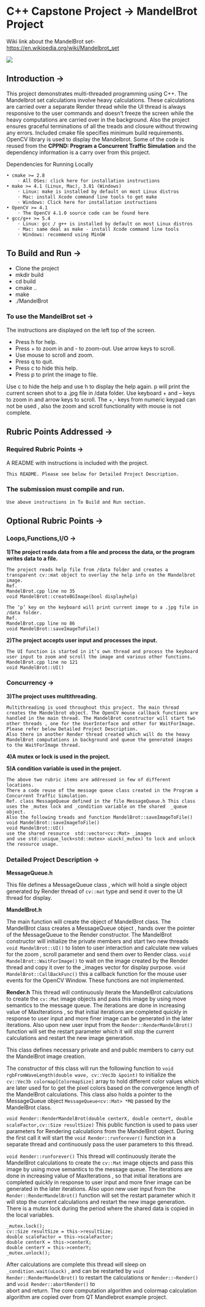 # C++ Capstone Project → MandelBrot Project

Wiki link about the MandelBrot set-
https://en.wikipedia.org/wiki/Mandelbrot_set

 <img src="data/MandelBrot2021-08-04_14-22-03.jpg"/>




## Introduction →

This project demonstrates multi-threaded programming using C++. The Mandelbrot set calculations involve heavy calculations. These calculations are carried over a separate Render thread while the UI thread is always responsive to the user commands and doesn’t freeze the screen while the heavy computations are carried over in the background. Also the project ensures graceful terminations of all the treads and closure without throwing any errors.
Included cmake file specifies minimum build requirements. OpenCV library is used to display the Mandelbrot. Some of the code is reused from the **CPPND: Program a Concurrent Traffic Simulation** and the dependency information is a carry over from this project. 

Dependencies for Running Locally

    • cmake >= 2.8 
        ◦ All OSes: click here for installation instructions 
    • make >= 4.1 (Linux, Mac), 3.81 (Windows) 
        ◦ Linux: make is installed by default on most Linux distros 
        ◦ Mac: install Xcode command line tools to get make 
        ◦ Windows: Click here for installation instructions 
    • OpenCV >= 4.1 
        ◦ The OpenCV 4.1.0 source code can be found here 
    • gcc/g++ >= 5.4 
        ◦ Linux: gcc / g++ is installed by default on most Linux distros 
        ◦ Mac: same deal as make - install Xcode command line tools 
        ◦ Windows: recommend using MinGW 


## To Build and Run →

- Clone the project 
- mkdir build
- cd build
- cmake ..
- make
- ./MandelBrot

### To use the MandelBrot set →

The instructions are displayed on the left top of the screen. 
- Press h for help.
- Press + to zoom in and - to zoom-out. Use arrow keys to scroll.
- Use mouse to scroll and zoom. 
- Press q to quit.
- Press c to hide this help.
- Press p to print the image to file.

Use c to hide the help and use h to display the help again. 
p will print the current screen shot to a .jpg file in /data folder.
Use keyboard + and – keys to zoom in and arrow keys to scroll. 
The +,- keys from numeric keypad can not be used , also the zoom and scroll functionality with mouse is not complete. 


## Rubric Points Addressed →

### Required Rubric Points →


A README with instructions is included with the project.
	
	This README. Please see below for Detailed Project Description.

### The submission must compile and run.
	
	Use above instructions in To Build and Run section.


## Optional Rubric Points →
	
### Loops,Functions,I/O →

**1)The project reads data from a file and process the data, or the program writes data to a file.**

    The project reads help file from /data folder and creates a transparent cv::mat object to overlay the help info on the Mandelbrot image.
    Ref. 
    MandelBrot.cpp line no 35
    void MandelBrot::createBGImage(bool displayhelp) 
    
    The ‘p’ key on the keyboard will print current image to a .jpg file in /data folder.
    Ref.
    MandelBrot.cpp line no 86
    void MandelBrot::saveImageToFile()


**2)The project accepts user input and processes the input.** 
    
    The UI function is started in it’s own thread and process the keyboard user input to zoom and scroll the image and various other functions.
    MandelBrot.cpp line no 121
    void MandelBrot::UI()


### Concurrency →


**3)The project uses multithreading.**

	Multithreading is used throughout this project. The main thread creates the Mandelbrot object. The OpenCV mouse callback functions are handled in the main thread. The MandelBrot constructor will start two other threads , one for the UserInterface and other for WaitForImage. Please refer below Detailed Project Description.
    Also there in another Render thread created which will do the heavy MandelBrot computations in background and queue the generated images to the WaitForImage thread.


**4)A mutex or lock is used in the project.**

**5)A condition variable is used in the project.**

    The above two rubric items are addressed in few of different locations.
    There a code reuse of the message queue class created in the Program a Concurrent Traffic Simulation. 
    Ref. class MessageQueue defined in the file MessageQueue.h This class uses the _mutex lock and _condition variable on the shared  _queue object.
    Also the following treads and function MandelBrot::saveImageToFile()
    void MandelBrot::saveImageToFile()
    void MandelBrot::UI()
    use the shared resource  std::vector<cv::Mat> _images 
    and use std::unique_lock<std::mutex> uLock(_mutex) to lock and unlock the resource usage.



### Detailed Project Description →

**MessageQueue.h**

This file defines a MessageQueue class , which will hold a single object generated by Render thread of `cv::mat` type and send it over to the UI thread for display. 

**MandelBrot.h**

The main function will create the object of MandelBrot class. The MandelBrot class creates a MessageQueue object , hands over the pointer of the MessageQueue to the Render constructor. 
The MandelBrot  constructor will initialize the private members and start two new threads 
`void MandelBrot::UI()` to listen to user interaction and calculate new values for the zoom , scroll parameter and send them over to Render class.
`void MandelBrot::WaitForImage()` to wait on the image created by the Render thread and copy it over to the _images vector for display purpose. 
`void MandelBrot::CallBackFunc()` this a callback function for the mouse user events for the OpenCV Window. These functions are not implemented.


**Render.h**
 This thread will continuously iterate the MandelBrot calculations to create the `cv::Mat` image objects and pass this image by using move semantics to the message queue. The iterations are done in increasing value of MaxIterations , so that initial iterations are completed quickly in response to user input and more finer image can be generated in the later iterations. Also upon new user input from the `Render::RenderMandelBrot()` function will set the restart parameter which it will stop the current calculations and restart the new image generation. 
 
This class defines necessary private and and public members to carry out the MandelBrot image creation. 

The constructor of this class will run the following function to 
`void rgbFromWaveLength(double wave, cv::Vec3b &point)` to initialize the `cv::Vec3b colormap[ColormapSize]` array to hold different color values which are later used for to get the pixel colors based on the convergence length of the MandelBrot calculations.
This class also holds a pointer to the MessageQueue object `MessageQueue<cv::Mat> *MQ`  passed by the MandelBrot class.

`void Render::RenderMandelBrot(double centerX, double centerY, double scaleFactor,cv::Size resultSize)`
This public function is used to pass user parameters for Rendering calculations from the MandelBrot object. During the first call it will start the `void Render::runforever()` function in a separate thread and continuously pass the user parameters to this thread.

`void Render::runforever()`
This thread will continuously iterate the MandelBrot calculations to create the `cv::Mat` image objects and pass this image by using move semantics to the message queue. The iterations are done in increasing value of MaxIterations , so that initial iterations are completed quickly in response to user input and more finer image can be generated in the later iterations. Also upon new user input from the `Render::RenderMandelBrot()` function  will set the restart parameter which it will stop the current calculations and restart the new image generation. There is a mutex lock during the period where the shared data is copied in the local variables.


    _mutex.lock();
    cv::Size resultSize = this->resultSize;
    double scaleFactor = this->scaleFactor;
    double centerX = this->centerX;
    double centerY = this->centerY;
    _mutex.unlock();
    
After calculations are complete this thread will sleep on ` _condition.wait(uLock)` , and can be restarted by `void Render::RenderMandelBrot()` to restart the calculations or `Render::~Render()` and `void Render::abortRender()` to   
abort and return.
The core computation algorithm and colormap calculation algorithm are copied over from QT Mandlebrot example project.















